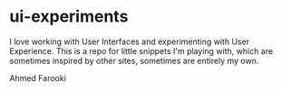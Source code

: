 ui-experiments
==============

I love working with User Interfaces and experimenting with User Experience.
This is a repo for little snippets I'm playing with, which are sometimes 
inspired by other sites, sometimes are entirely my own.

Ahmed Farooki
